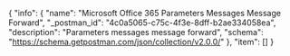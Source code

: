 {
  "info": {
    "name": "Microsoft Office 365 Parameters Messages Message Forward",
    "_postman_id": "4c0a5065-c75c-4f3e-8dff-b2ae334058ea",
    "description": "Parameters messages message  forward",
    "schema": "https://schema.getpostman.com/json/collection/v2.0.0/"
  },
  "item": []
}